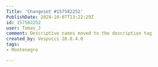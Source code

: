 ```yaml
---
Title: 'Changeset #157582252'
PublishDate: 2024-10-07T13:22:29Z
id: 157582252
user: Tomas_J
comment: Descriptive names moved to the description tag
created_by: Vespucci 20.0.4.0
tags:
- Montenegro

---
```

